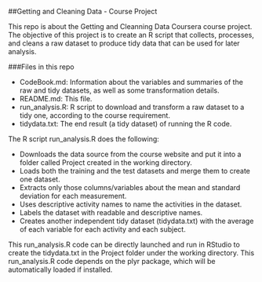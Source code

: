 ##Getting and Cleaning Data - Course Project

This repo is about the Getting and Cleanning Data Coursera course project. The objective of this project is to create an R script that collects, processes, and cleans a raw dataset to produce tidy data that can be used for later analysis.

###Files in this repo
* CodeBook.md: Information about the variables and summaries of the raw and tidy datasets, as well as some transformation details.
* README.md: This file.
* run_analysis.R: R script to download and transform a raw dataset to a tidy one, according to the course requirement.
* tidydata.txt: The end result (a tidy dataset) of running the R code.


The R script run_analysis.R does the following:
* Downloads the data source from the course website and put it into a folder called Project created in the working directory.
* Loads both the training and the test datasets and merge them to create one dataset.
* Extracts only those columns/variables about the mean and standard deviation for each measurement.
* Uses descriptive activity names to name the activities in the dataset.
* Labels the dataset with readable and descriptive names.
* Creates another independent tidy dataset (tidydata.txt) with the average of each variable for each activity and each subject.

This run_analysis.R code can be directly launched and run in RStudio to create the tidydata.txt in the Project folder under the working directory. This run_analysis.R code depends on the plyr package, which will be automatically loaded if installed.

